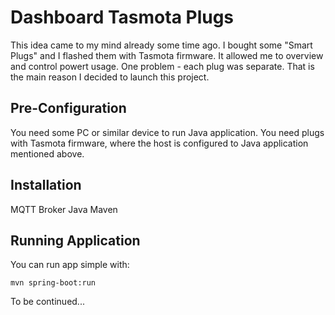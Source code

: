 # Dashboard Tasmota Plugs

This idea came to my mind already some time ago. I bought some "Smart Plugs" and I flashed them with Tasmota firmware. It allowed me to overview and control powert usage. One problem - each plug was separate. That is the main reason I decided to launch this project.

## Pre-Configuration

You need some PC or similar device to run Java application.
You need plugs with Tasmota firmware, where the host is configured to Java application mentioned above.

## Installation

MQTT Broker
Java
Maven

## Running Application

You can run app simple with:

    mvn spring-boot:run
    
To be continued...
